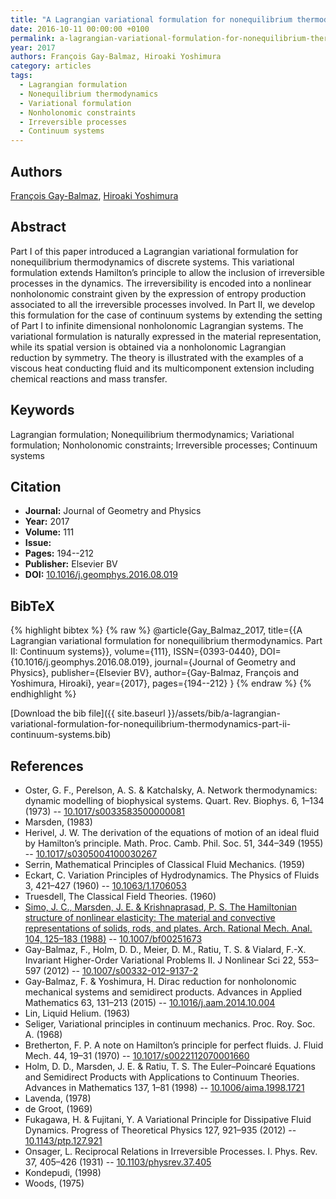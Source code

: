 ```yaml
---
title: "A Lagrangian variational formulation for nonequilibrium thermodynamics. Part II: Continuum systems"
date: 2016-10-11 00:00:00 +0100
permalink: a-lagrangian-variational-formulation-for-nonequilibrium-thermodynamics-part-ii-continuum-systems
year: 2017
authors: François Gay-Balmaz, Hiroaki Yoshimura
category: articles
tags:
  - Lagrangian formulation
  - Nonequilibrium thermodynamics
  - Variational formulation
  - Nonholonomic constraints
  - Irreversible processes
  - Continuum systems
---
```

 
## Authors
[François Gay-Balmaz](authors/francois-gay-balmaz), [Hiroaki Yoshimura](authors/hiroaki-yoshimura)
 
## Abstract
Part I of this paper introduced a Lagrangian variational formulation for nonequilibrium thermodynamics of discrete systems. This variational formulation extends Hamilton’s principle to allow the inclusion of irreversible processes in the dynamics. The irreversibility is encoded into a nonlinear nonholonomic constraint given by the expression of entropy production associated to all the irreversible processes involved. In Part II, we develop this formulation for the case of continuum systems by extending the setting of Part I to infinite dimensional nonholonomic Lagrangian systems. The variational formulation is naturally expressed in the material representation, while its spatial version is obtained via a nonholonomic Lagrangian reduction by symmetry. The theory is illustrated with the examples of a viscous heat conducting fluid and its multicomponent extension including chemical reactions and mass transfer.
 
## Keywords
Lagrangian formulation; Nonequilibrium thermodynamics; Variational formulation; Nonholonomic constraints; Irreversible processes; Continuum systems
 
## Citation
- **Journal:** Journal of Geometry and Physics
- **Year:** 2017
- **Volume:** 111
- **Issue:** 
- **Pages:** 194--212
- **Publisher:** Elsevier BV
- **DOI:** [10.1016/j.geomphys.2016.08.019](https://doi.org/10.1016/j.geomphys.2016.08.019)
 
## BibTeX
{% highlight bibtex %}
{% raw %}
@article{Gay_Balmaz_2017,
  title={{A Lagrangian variational formulation for nonequilibrium thermodynamics. Part II: Continuum systems}},
  volume={111},
  ISSN={0393-0440},
  DOI={10.1016/j.geomphys.2016.08.019},
  journal={Journal of Geometry and Physics},
  publisher={Elsevier BV},
  author={Gay-Balmaz, François and Yoshimura, Hiroaki},
  year={2017},
  pages={194--212}
}
{% endraw %}
{% endhighlight %}
 
[Download the bib file]({{ site.baseurl }}/assets/bib/a-lagrangian-variational-formulation-for-nonequilibrium-thermodynamics-part-ii-continuum-systems.bib)
 
## References
- Oster, G. F., Perelson, A. S. & Katchalsky, A. Network thermodynamics: dynamic modelling of biophysical systems. Quart. Rev. Biophys. 6, 1–134 (1973) -- [10.1017/s0033583500000081](https://doi.org/10.1017/s0033583500000081)
- Marsden, (1983)
- Herivel, J. W. The derivation of the equations of motion of an ideal fluid by Hamilton’s principle. Math. Proc. Camb. Phil. Soc. 51, 344–349 (1955) -- [10.1017/s0305004100030267](https://doi.org/10.1017/s0305004100030267)
- Serrin, Mathematical Principles of Classical Fluid Mechanics. (1959)
- Eckart, C. Variation Principles of Hydrodynamics. The Physics of Fluids 3, 421–427 (1960) -- [10.1063/1.1706053](https://doi.org/10.1063/1.1706053)
- Truesdell, The Classical Field Theories. (1960)
- [Simo, J. C., Marsden, J. E. & Krishnaprasad, P. S. The Hamiltonian structure of nonlinear elasticity: The material and convective representations of solids, rods, and plates. Arch. Rational Mech. Anal. 104, 125–183 (1988)](the-hamiltonian-structure-of-nonlinear-elasticity-the-material-and-convective-representations-of-solids-rods-and-plates) -- [10.1007/bf00251673](https://doi.org/10.1007/bf00251673)
- Gay-Balmaz, F., Holm, D. D., Meier, D. M., Ratiu, T. S. & Vialard, F.-X. Invariant Higher-Order Variational Problems II. J Nonlinear Sci 22, 553–597 (2012) -- [10.1007/s00332-012-9137-2](https://doi.org/10.1007/s00332-012-9137-2)
- Gay-Balmaz, F. & Yoshimura, H. Dirac reduction for nonholonomic mechanical systems and semidirect products. Advances in Applied Mathematics 63, 131–213 (2015) -- [10.1016/j.aam.2014.10.004](https://doi.org/10.1016/j.aam.2014.10.004)
- Lin, Liquid Helium. (1963)
- Seliger, Variational principles in continuum mechanics. Proc. Roy. Soc. A. (1968)
- Bretherton, F. P. A note on Hamilton’s principle for perfect fluids. J. Fluid Mech. 44, 19–31 (1970) -- [10.1017/s0022112070001660](https://doi.org/10.1017/s0022112070001660)
- Holm, D. D., Marsden, J. E. & Ratiu, T. S. The Euler–Poincaré Equations and Semidirect Products with Applications to Continuum Theories. Advances in Mathematics 137, 1–81 (1998) -- [10.1006/aima.1998.1721](https://doi.org/10.1006/aima.1998.1721)
- Lavenda, (1978)
- de Groot, (1969)
- Fukagawa, H. & Fujitani, Y. A Variational Principle for Dissipative Fluid Dynamics. Progress of Theoretical Physics 127, 921–935 (2012) -- [10.1143/ptp.127.921](https://doi.org/10.1143/ptp.127.921)
- Onsager, L. Reciprocal Relations in Irreversible Processes. I. Phys. Rev. 37, 405–426 (1931) -- [10.1103/physrev.37.405](https://doi.org/10.1103/physrev.37.405)
- Kondepudi, (1998)
- Woods, (1975)

